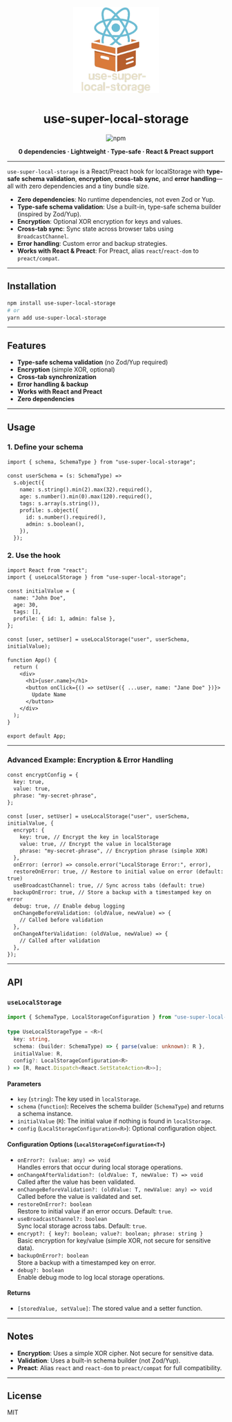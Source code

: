 <div align="center">

  <img src="https://raw.githubusercontent.com/lukadevv/lukadevv/refs/heads/main/use-super-local-storage.webp" alt="logo" width="200"/>

# use-super-local-storage

![npm](https://img.shields.io/npm/dw/use-super-local-storage")

**0 dependencies · Lightweight · Type-safe · React & Preact support**

</div>

---

`use-super-local-storage` is a React/Preact hook for localStorage with **type-safe schema validation**, **encryption**, **cross-tab sync**, and **error handling**—all with zero dependencies and a tiny bundle size.

- **Zero dependencies**: No runtime dependencies, not even Zod or Yup.
- **Type-safe schema validation**: Use a built-in, type-safe schema builder (inspired by Zod/Yup).
- **Encryption**: Optional XOR encryption for keys and values.
- **Cross-tab sync**: Sync state across browser tabs using `BroadcastChannel`.
- **Error handling**: Custom error and backup strategies.
- **Works with React & Preact**: For Preact, alias `react`/`react-dom` to `preact/compat`.

---

## Installation

```bash
npm install use-super-local-storage
# or
yarn add use-super-local-storage
```

---

## Features

- **Type-safe schema validation** (no Zod/Yup required)
- **Encryption** (simple XOR, optional)
- **Cross-tab synchronization**
- **Error handling & backup**
- **Works with React and Preact**
- **Zero dependencies**

---

## Usage

### 1. Define your schema

```tsx
import { schema, SchemaType } from "use-super-local-storage";

const userSchema = (s: SchemaType) =>
  s.object({
    name: s.string().min(2).max(32).required(),
    age: s.number().min(0).max(120).required(),
    tags: s.array(s.string()),
    profile: s.object({
      id: s.number().required(),
      admin: s.boolean(),
    }),
  });
```

### 2. Use the hook

```tsx
import React from "react";
import { useLocalStorage } from "use-super-local-storage";

const initialValue = {
  name: "John Doe",
  age: 30,
  tags: [],
  profile: { id: 1, admin: false },
};

const [user, setUser] = useLocalStorage("user", userSchema, initialValue);

function App() {
  return (
    <div>
      <h1>{user.name}</h1>
      <button onClick={() => setUser({ ...user, name: "Jane Doe" })}>
        Update Name
      </button>
    </div>
  );
}

export default App;
```

---

### Advanced Example: Encryption & Error Handling

```tsx
const encryptConfig = {
  key: true,
  value: true,
  phrase: "my-secret-phrase",
};

const [user, setUser] = useLocalStorage("user", userSchema, initialValue, {
  encrypt: {
    key: true, // Encrypt the key in localStorage
    value: true, // Encrypt the value in localStorage
    phrase: "my-secret-phrase", // Encryption phrase (simple XOR)
  },
  onError: (error) => console.error("LocalStorage Error:", error),
  restoreOnError: true, // Restore to initial value on error (default: true)
  useBroadcastChannel: true, // Sync across tabs (default: true)
  backupOnError: true, // Store a backup with a timestamped key on error
  debug: true, // Enable debug logging
  onChangeBeforeValidation: (oldValue, newValue) => {
    // Called before validation
  },
  onChangeAfterValidation: (oldValue, newValue) => {
    // Called after validation
  },
});
```

---

## API

### `useLocalStorage`

```typescript
import { SchemaType, LocalStorageConfiguration } from "use-super-local-storage";

type UseLocalStorageType = <R>(
  key: string,
  schema: (builder: SchemaType) => { parse(value: unknown): R },
  initialValue: R,
  config?: LocalStorageConfiguration<R>
) => [R, React.Dispatch<React.SetStateAction<R>>];
```

#### Parameters

- `key` (`string`): The key used in `localStorage`.
- `schema` (`function`): Receives the schema builder (`SchemaType`) and returns a schema instance.
- `initialValue` (`R`): The initial value if nothing is found in `localStorage`.
- `config` (`LocalStorageConfiguration<R>`): Optional configuration object.

#### Configuration Options (`LocalStorageConfiguration<T>`)

- `onError?: (value: any) => void`  
  Handles errors that occur during local storage operations.
- `onChangeAfterValidation?: (oldValue: T, newValue: T) => void`  
  Called after the value has been validated.
- `onChangeBeforeValidation?: (oldValue: T, newValue: any) => void`  
  Called before the value is validated and set.
- `restoreOnError?: boolean`  
  Restore to initial value if an error occurs. Default: `true`.
- `useBroadcastChannel?: boolean`  
  Sync local storage across tabs. Default: `true`.
- `encrypt?: { key?: boolean; value?: boolean; phrase: string }`  
  Basic encryption for key/value (simple XOR, not secure for sensitive data).
- `backupOnError?: boolean`  
  Store a backup with a timestamped key on error.
- `debug?: boolean`  
  Enable debug mode to log local storage operations.

#### Returns

- `[storedValue, setValue]`: The stored value and a setter function.

---

## Notes

- **Encryption**: Uses a simple XOR cipher. Not secure for sensitive data.
- **Validation**: Uses a built-in schema builder (not Zod/Yup).
- **Preact**: Alias `react` and `react-dom` to `preact/compat` for full compatibility.

---

## License

MIT
